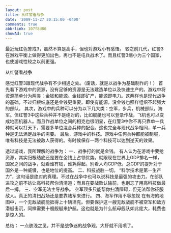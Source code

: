 ```yaml
---
layout: post
title: 从红警看战争
date: '2009-11-27 20:15:00 -0400'
comments: true
abbrlink: 107f8d80
showAd: true
---
```

最近玩红色警戒3，虽然不算是高手，但也对游戏小有感悟。
较之前几代，红警3在游戏平衡上做得更加出色，再也不是屯兵战术了。而且红警3缩小为三个国家，也使游戏性较之以前更强。

从红警看战争

感觉红警3跟现代战争有不少相通之处。（废话，就是以战争为基础制作的！）
首先看下游戏中的资源，没有足够的资源是无法建造单位以及快速生产的。游戏中将资源简单分为两类：金钱和能源。金钱即矿产，能源即电力。这两样也是现代战争的基础，不过归根结底还是金钱更重要。即使有能源，没金钱也照样组织不起强大的部队。
其次，游戏中的兵种可以分为以下几大类：空军，步兵，机械部队，海军。但红警3中这些兵种并不是绝对的，比如舰艇也可以登录作战，飞机也可以变成地面机器人。而且作战单位之间的相克也很明显，在红警3中你不再只靠单一兵种就可以打天下，需要多单位混合兵种的配合。这也完全与现代战争相同，单一兵种是无法满足战争的需要。
最后，游戏中的科技。游戏中任何兵种都能被制服，唯有科技是无法被敌人获得的。有时候保存一两个科技可以达到逆天的效果。

透过游戏，我所理解的战争为：
一、战争打的就是金钱。
有人认为在游戏中要抢资源，其实归根结底还是要在金钱上占领优势。就跟现在世界上GDP排名一样，国家之间的战争，就看谁有钱，谁耗得起。别看人均GDP低，总GDP的提升对于国外是一种威慑，也是地位的提高。
二、科技战胜一切。
“科学技术是第一生产力”，这句话是绝对的真理。不过在战争中也可以说科技是最强的攻击力。在部队进攻之前不妨让高科技帮你清清道；而且在要战败认输前，也别忘了用高科技做最后一搏。
三、空军无法主导战争。
空军顶多只能帮你扫清障碍，但无法帮你征服敌人。真正的清扫战场还是要靠陆军来进行。
四、海军作用不容忽视
在有海的地图中，一个无敌战舰能抵得上十辆坦克。但要保护这一艘无敌战舰不被空军和敌方潜艇击沉，同样需要十艘舰艇来护航。这也就是为什么航母舰队如此庞大，耗费也是惊人的。

总结：
一点肤浅之见，并不是战争迷的战争观，大虾就不用喷了。
